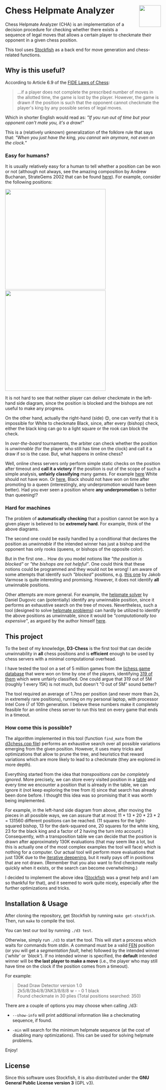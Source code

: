 # Chess Helpmate Analyzer <img src="https://miguel-ambrona.github.io/img/cha.png" width="70px" align="right">

Chess Helpmate Analyzer (CHA) is an implementation of a decision procedure for checking whether
there exists a sequence of legal moves that allows a certain player to checkmate their
opponent in a given chess position.

This tool uses [Stockfish](https://github.com/official-stockfish/Stockfish) as a back end
for move generation and chess-related functions.

## Why is this useful?

According to Article 6.9 of the
[FIDE Laws of Chess](https://www.fide.com/FIDE/handbook/LawsOfChess.pdf):

> ...if a player does not complete the prescribed number of moves in the allotted time,
> the game is lost by the player. However, the game is drawn if the position is such that
> the opponent cannot checkmate the player's king by any possible series of legal moves.

Which in shorter English would read as:
*"If you run out of time but your opponent can't mate you, it's a draw!"*

This is a (relatively unknown) generalization of the folklore rule that says that:
*"When you just have the king, you cannot win anymore, not even on the clock."*

### Easy for humans?

It is usually relatively easy for a human to tell whether a position can be won or not
(although not always, see the amazing composition
by Andrew Buchanan, StrateGems 2002 that can be found
[here](https://chess.stackexchange.com/questions/22555/is-the-dead-position-problem-solvable)).
For example, consider the following positions:

<img src="https://miguel-ambrona.github.io/img/draw-bishops-432.png" width="325px">&nbsp;&nbsp;&nbsp;&nbsp;&nbsp;&nbsp;&nbsp;&nbsp;&nbsp;<img src="https://miguel-ambrona.github.io/img/bishop-vs-rook-432.png" width="325px">

It is not hard to see that neither player can deliver checkmate in the left-hand side diagram,
since the position is blocked and the bishops are not useful to make any progress.

On the other hand, actually the right-hand (side) :blush:, one can verify that it is impossible for
White to checkmate Black, since, after every (bishop) check, either the black king can go to a light
square or the rook can block the check.

In *over-the-board* tournaments, the arbiter can check whether the position is
*unwinnable* (for the player who still has time on the clock) and call it a draw
if so is the case. But, what happens in online chess?

Well, online chess servers only perform simple static checks on the position after timeout
and **call it a victory** if the position is out of the scope of such a simple analysis,
**unfairly classifying** many games.
For example [here](https://lichess.org/87JajHeg#99) White should not have won.
Or [here](https://lichess.org/PIL4PUtT#87), Black should not have won on time
after promoting to a queen (interestingly, any underpromotion would have been better).
Had you ever seen a position where **any underpromotion** is better than queening!?

### Hard for machines

The problem of **automatically checking** that a position cannot be won by a given player
is believed to be **extremely hard**. For example, think of the above diagrams.

The second one could be easily handled by a conditional that declares the position as
*unwinnable* if the intended winner has just a bishop and the opponent has only rooks
(queens, or bishops of the opposite color).

But in the first one... How do you model notions like *"the position is blocked"* or
*"the bishops are not helpful"*.
One could think that these notions could be programmed and they would not be wrong!
I am aware of some attempts that identify such *"blocked"* positions, e.g.
[this one](https://github.com/jakobvarmose/deadposition2) by Jakob Varmose is quite
interesting and promising.
However, it does not identify **all** unwinnable positions.

Other attempts are more general. For example, the
[helpmate solver](https://github.com/ddugovic/Stockfish/blob/master/src/types.h#L159)
by Daniel Dugovic can (potentially) identify any unwinnable position,
since it performs an exhaustive search on the tree of moves.
Nevertheless, such a tool (designed to solve [helpmate problems](https://en.wikipedia.org/wiki/Helpmate))
can hardly be utilized to identify the above positions as unwinnable,
since it would be *"computationally too expensive"*,
as argued by the author himself [here](https://github.com/ornicar/lila/issues/6804).

## This project

To the best of my knowledge, **D3-Chess** is the first tool that can decide unwinnability
in **all** chess positions and is **efficient** enough to be used by chess servers with a
minimal computational overhead.

I have tested the tool on a set of 5 million games from the
[lichess game database](https://database.lichess.org/) that
were won on time by one of the players, identifying
[319 of them](https://github.com/miguel-ambrona/D3-Chess/blob/main/examples/unfair.txt)
which were unfairly classified.
One could argue that 319 out of 5M (roughly 1 every 15K) is not much, but
doesn't "0 out of 5M" sound better?

The tool required an average of 1.7ms per position (and never more than 2s,
in extremely rare positions), running on my personal laptop, with processor
Intel Core i7 of 10th generation.
I believe these numbers make it completely feasible for an online chess server
to run this test on every game that ends in a timeout.

### How come this is possible?

The algorithm implemented in this tool (function ``find_mate``
from the [d3chess.cpp file](https://github.com/miguel-ambrona/D3-Chess/blob/main/d3chess.cpp))
performs an exhaustive search over
all possible variations emerging from the given position.
However, it uses many tricks and optimizations that allow to prune the tree,
and heuristics that reward variations
which are more likely to lead to a checkmate
(they are explored in more depth).

Everything started from the idea that *transpositions can be completely ignored*.
More precisely, we can store every visited position in a
[table](https://en.wikipedia.org/wiki/Transposition_table) and every time we
encounter a position that is already in the table, we can ignore it (not keep exploring
the tree from it) since that search has already been done before.
I thought this idea was so promising that it was worth being implemented.

For example, in the left-hand side diagram from above, after moving the pieces in
all possible ways, we can assure that at most 11 * 13 * 20 * 23 * 2 = 131560
different positions can be reached. (11 squares for the light-squared bishop, 13 for
the dark-squared one, 20 squares for the white king, 23 for the black king and
a factor of 2 having the turn into account.)
Consequently, with a transposition table we can decide that the position is drawn
after approximately 130K evaluations (that may seem like a lot, but this is actually one of
the most complex examples the tool will face) which is nothing for a computer.
Our actual tool will perform more evaluations that just 130K due to the
[iterative deepening](https://en.wikipedia.org/wiki/Iterative_deepening_depth-first_search),
but it really pays off in positions that are not drawn.
(Remember that you also want to find checkmate really quickly when it exists, or the search
can become overwhelming.)

I decided to implement the above idea ([Stockfish](https://github.com/official-stockfish/Stockfish)
was a great help and I am so thankful for that),
and it seemed to work quite nicely, especially after the further optimizations and tricks.


## Installation & Usage

After cloning the repository, get Stockfish by running ```make get-stockfish```.
Then, run ```make``` to compile the tool.

You can test our tool by running ```./d3 test```.

Otherwise, simply run ```./d3``` to start the tool.
This will start a process which waits for commands from stdin.
A command must be a valid [FEN](https://en.wikipedia.org/wiki/Forsyth%E2%80%93Edwards_Notation)
position (or you will get a *segmentation fault*, hehe)
followed by the intended winner (*'white'* or *'black'*).
If no intended winner is specified, the **default** intended winner will be
**the last player to make a move**
(i.e., the player who may still have time on the clock if the position comes from a timeout).

For example:

> Dead Draw Detector version 1.0<br>
> 2k5/8/3b4/8/3NK3/8/8/8 w - - 0 1 black<br>
> Found checkmate in 30 plies (Total positions searched: 350)

There are a couple of options you may choose when calling ./d3:

* ```--show-info``` will print additional information like a checkmating sequence, if found.

* ```-min``` will search for the minimum helpmate sequence (at the cost of disabling many
optimizations). This can be used for solving helpmate problems.

Enjoy!


## License

Since this software uses Stockfish, it is also distributed under the
**GNU General Public License version 3** (GPL v3).